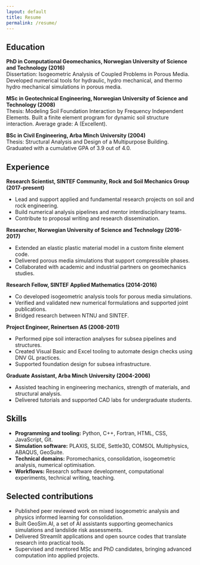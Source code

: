 ```yaml
---
layout: default
title: Resume
permalink: /resume/
---
```


## Education

**PhD in Computational Geomechanics, Norwegian University of Science and Technology (2016)**  
Dissertation: Isogeometric Analysis of Coupled Problems in Porous Media. Developed numerical tools for hydraulic, hydro mechanical, and thermo hydro mechanical simulations in porous media.

**MSc in Geotechnical Engineering, Norwegian University of Science and Technology (2008)**  
Thesis: Modeling Soil Foundation Interaction by Frequency Independent Elements. Built a finite element program for dynamic soil structure interaction. Average grade: A (Excellent).

**BSc in Civil Engineering, Arba Minch University (2004)**  
Thesis: Structural Analysis and Design of a Multipurpose Building. Graduated with a cumulative GPA of 3.9 out of 4.0.

## Experience

**Research Scientist, SINTEF Community, Rock and Soil Mechanics Group (2017-present)**  
- Lead and support applied and fundamental research projects on soil and rock engineering.  
- Build numerical analysis pipelines and mentor interdisciplinary teams.  
- Contribute to proposal writing and research dissemination.

**Researcher, Norwegian University of Science and Technology (2016-2017)**  
- Extended an elastic plastic material model in a custom finite element code.  
- Delivered porous media simulations that support compressible phases.  
- Collaborated with academic and industrial partners on geomechanics studies.

**Research Fellow, SINTEF Applied Mathematics (2014-2016)**  
- Co developed isogeometric analysis tools for porous media simulations.  
- Verified and validated new numerical formulations and supported joint publications.  
- Bridged research between NTNU and SINTEF.

**Project Engineer, Reinertsen AS (2008-2011)**  
- Performed pipe soil interaction analyses for subsea pipelines and structures.  
- Created Visual Basic and Excel tooling to automate design checks using DNV GL practices.  
- Supported foundation design for subsea infrastructure.

**Graduate Assistant, Arba Minch University (2004-2006)**  
- Assisted teaching in engineering mechanics, strength of materials, and structural analysis.  
- Delivered tutorials and supported CAD labs for undergraduate students.

## Skills

- **Programming and tooling:** Python, C++, Fortran, HTML, CSS, JavaScript, Git.  
- **Simulation software:** PLAXIS, SLIDE, Settle3D, COMSOL Multiphysics, ABAQUS, GeoSuite.  
- **Technical domains:** Poromechanics, consolidation, isogeometric analysis, numerical optimisation.  
- **Workflows:** Research software development, computational experiments, technical writing, teaching.

## Selected contributions

- Published peer reviewed work on mixed isogeometric analysis and physics informed learning for consolidation.  
- Built GeoSim.AI, a set of AI assistants supporting geomechanics simulations and landslide risk assessments.  
- Delivered Streamlit applications and open source codes that translate research into practical tools.  
- Supervised and mentored MSc and PhD candidates, bringing advanced computation into applied projects.
